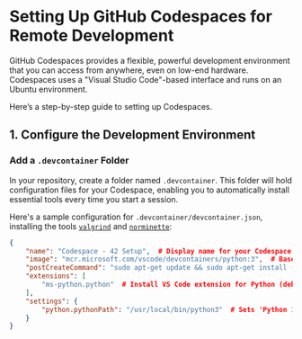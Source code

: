 # Setting Up GitHub Codespaces for Remote Development

GitHub Codespaces provides a flexible, powerful development environment that you can access from anywhere, even on low-end hardware.
Codespaces uses a "Visual Studio Code"-based interface and runs on an Ubuntu environment.   

Here’s a step-by-step guide to setting up Codespaces.

## 1. Configure the Development Environment

### Add a `.devcontainer` Folder

In your repository, create a folder named `.devcontainer`. This folder will hold configuration files for your Codespace, enabling you to automatically install essential tools every time you start a session.

Here's a sample configuration for `.devcontainer/devcontainer.json`, installing the tools [`valgrind`](https://github.com/ivosh/valgrind) and [`norminette`](https://github.com/42School/norminette):

```json
{
	"name": "Codespace - 42 Setup",  # Display name for your Codespace environment
	"image": "mcr.microsoft.com/vscode/devcontainers/python:3",  # Base image for the environment, using a pre-configured Python 3 (to use 'pip')
	"postCreateCommand": "sudo apt-get update && sudo apt-get install -y bc valgrind && sudo python3 -m pip install --upgrade pip setuptools && sudo python3 -m pip install norminette", # Install 'valgrind' and 'norminette' upon Codespace creation
	"extensions": [
		"ms-python.python"  # Install VS Code extension for Python (debugging, etc.)
	],
	"settings": {
		"python.pythonPath": "/usr/local/bin/python3"  # Sets 'Python 3' for all Python-related operations (e.g. 'pip' calls)
	}
}
```

